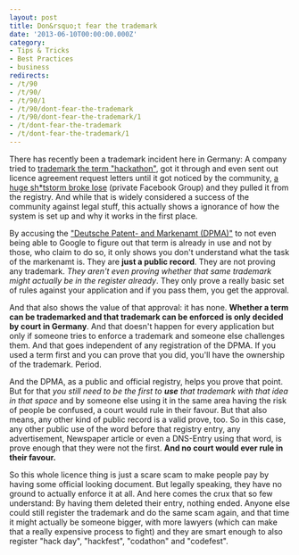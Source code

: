 ```yaml
---
layout: post
title: Don&rsquo;t fear the trademark
date: '2013-06-10T00:00:00.000Z'
category:
- Tips & Tricks
- Best Practices
- business
redirects:
- /t/90
- /t/90/
- /t/90/1
- /t/90/dont-fear-the-trademark
- /t/90/dont-fear-the-trademark/1
- /t/dont-fear-the-trademark
- /t/dont-fear-the-trademark/1
---
```




There has recently been a trademark incident here in Germany: A company tried to [trademark the term \"hackathon\"](http://thenextweb.com/insider/2013/05/03/the-word-hackathon-has-been-trademarked-in-germany/), got it through and even sent out licence agreement request letters until it got noticed by the community, [a huge sh\*tstorm broke lose](http://thenextweb.com/insider/2013/05/03/the-word-hackathon-has-been-trademarked-in-germany/) (private Facebook Group) and they pulled it from the registry. And while that is widely considered a success of the community against legal stuff, this actually shows a ignorance of how the system is set up and why it works in the first place.

By accusing the ["Deutsche Patent- and Markenamt (DPMA)"](http://www.dpma.de/) to not even being able to Google to figure out that term is already in use and not by those, who claim to do so, it only shows you don't understand what the task of the markenamt is. They are **just a public record**. They are not proving any trademark. _They aren't even proving whether that same trademark might actually be in the register already_. They only prove a really basic set of rules against your application and if you pass them, you get the approval.

And that also shows the value of that approval: it has none. **Whether a term can be trademarked and that trademark can be enforced is only decided by court in Germany**. And that doesn't happen for every application but only if someone tries to enforce a trademark and someone else challenges them. And that goes independent of any registration of the DPMA. If you used a term first and you can prove that you did, you'll have the ownership of the trademark. Period.

And the DPMA, as a public and official registry, helps you prove that point. But for that _you still need to be the first to **use** that trademark with that idea in that space_ and by someone else using it in the same area having the risk of people be confused, a court would rule in their favour. But that also means, any other kind of public record is a valid prove, too. So in this case, any other public use of the word before that registry entry, any advertisement, Newspaper article or even a DNS-Entry using that word, is prove enough that they were not the first. **And no court would ever rule in their favour.**

So this whole licence thing is just a scare scam to make people pay by having some official looking document. But legally speaking, they have no ground to actually enforce it at all. And here comes the crux that so few understand: By having them deleted their entry, nothing ended. Anyone else could still register the trademark and do the same scam again, and that time it might actually be someone bigger, with more lawyers (which can make that a really expensive process to fight) and they are smart enough to also register "hack day", "hackfest", "codathon" and "codefest".
